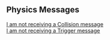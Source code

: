 ## Physics Messages

[I am not receiving a Collision message](Physics%20Messages/1%20Collision%20Messages.md)  
[I am not receiving a Trigger message](Physics%20Messages/1%20Trigger%20Messages.md)